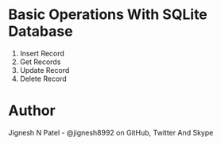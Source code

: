 # Basic Operations With SQLite Database
  1. Insert Record
  2. Get Records
  3. Update Record
  4. Delete Record
  
# Author
  Jignesh N Patel - @jignesh8992 on GitHub, Twitter And Skype
